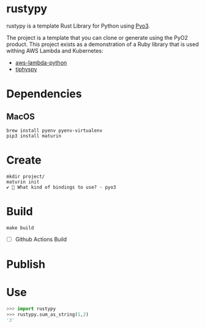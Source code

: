# rustypy

rustypy is a template Rust Library for Python using [Pyo3](https://github.com/PyO3/pyo3).

The project is a template that you can clone or generate using the PyO2 product. This project
exists as a demonstration of a Ruby library that is used withing AWS Lambda and Kubernetes:

- [aws-lambda-python](https://github.com/opszero/template-aws-lambda-python)
- [tiphyspy](https://github.com/opszero/tiphyspy)

# Dependencies

## MacOS

```
brew install pyenv pyenv-virtualenv
pip3 install maturin
```

# Create

```
mkdir project/
maturin init
✔ 🤷 What kind of bindings to use? · pyo3
```

# Build

```
make build
```

- [ ] Github Actions Build

# Publish

# Use

```python
>>> import rustypy
>>> rustypy.sum_as_string(1,2)
'3'
```

